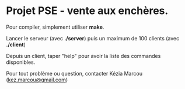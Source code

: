 # Projet PSE - vente aux enchères.

Pour compiler, simplement utiliser **make**.

Lancer le serveur (avec **./server**) puis un maximum de 100 clients (avec **./client**)

Depuis un client, taper "help" pour avoir la liste des commandes disponibles.

Pour tout problème ou question, contacter Kézia Marcou (kez.marcou@gmail.com)
